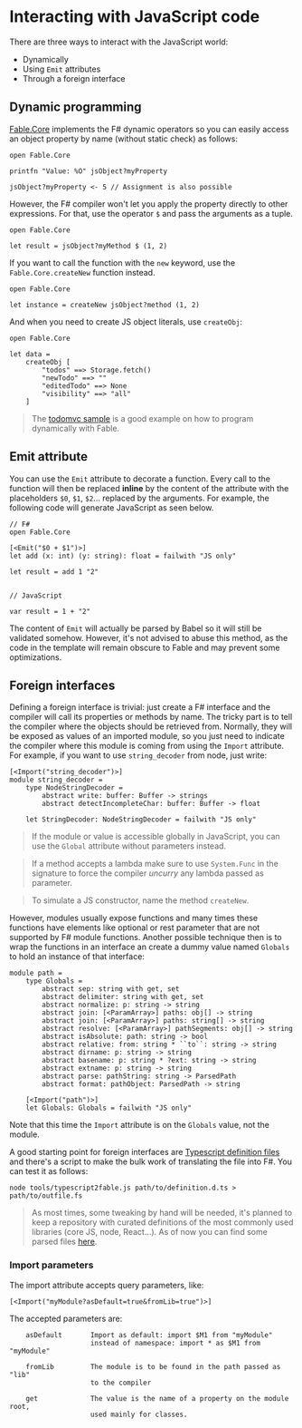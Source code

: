 # Interacting with JavaScript code

There are three ways to interact with the JavaScript world:

- Dynamically
- Using `Emit` attributes
- Through a foreign interface


## Dynamic programming

[Fable.Core](../import/core/Fable.Core.fs) implements the F# dynamic operators so
you can easily access an object property by name (without static check) as follows:

```
open Fable.Core

printfn "Value: %O" jsObject?myProperty

jsObject?myProperty <- 5 // Assignment is also possible
```

However, the F# compiler won't let you apply the property directly to other expressions.
For that, use the operator `$` and pass the arguments as a tuple.

```
open Fable.Core

let result = jsObject?myMethod $ (1, 2)
```

If you want to call the function with the `new` keyword, use the `Fable.Core.createNew` function instead.

```
open Fable.Core

let instance = createNew jsObject?method (1, 2)
```

And when you need to create JS object literals, use `createObj`:

```
open Fable.Core

let data =
    createObj [
        "todos" ==> Storage.fetch()
        "newTodo" ==> ""
        "editedTodo" ==> None
        "visibility" ==> "all"
    ]
```
> The [todomvc sample](/sample/browser/todomvc/app.fsx) is a good example
  on how to program dynamically with Fable.


## Emit attribute

You can use the `Emit` attribute to decorate a function. Every call to the
function will then be replaced **inline** by the content of the attribute
with the placeholders `$0`, `$1`, `$2`... replaced by the arguments. For example, the following code will generate JavaScript as seen below.

```
// F#
open Fable.Core

[<Emit("$0 + $1")>]
let add (x: int) (y: string): float = failwith "JS only"

let result = add 1 "2"


// JavaScript

var result = 1 + "2"
```

The content of `Emit` will actually be parsed by Babel so it will still be
validated somehow. However, it's not advised to abuse this method, as the
code in the template will remain obscure to Fable and may prevent some
optimizations.

## Foreign interfaces

Defining a foreign interface is trivial: just create a F# interface and the
compiler will call its properties or methods by name. The tricky part is to
tell the compiler where the objects should be retrieved from. Normally, they
will be exposed as values of an imported module, so you just need to indicate
the compiler where this module is coming from using the `Import` attribute.
For example, if you want to use `string_decoder` from node, just write:

```
[<Import("string_decoder")>]
module string_decoder =
    type NodeStringDecoder =
        abstract write: buffer: Buffer -> strings
        abstract detectIncompleteChar: buffer: Buffer -> float

    let StringDecoder: NodeStringDecoder = failwith "JS only"
```

> If the module or value is accessible globally in JavaScript,
  you can use the `Global` attribute without parameters instead.

> If a method accepts a lambda make sure to use `System.Func` in the signature to force
  the compiler _uncurry_ any lambda passed as parameter.

> To simulate a JS constructor, name the method `createNew`.

However, modules usually expose functions and many times these functions
have elements like optional or rest parameter that are not supported by
F# module functions. Another possible technique then is to wrap the
functions in an interface an create a dummy value named `Globals` to
hold an instance of that interface:

```
module path =
    type Globals =
        abstract sep: string with get, set
        abstract delimiter: string with get, set
        abstract normalize: p: string -> string
        abstract join: [<ParamArray>] paths: obj[] -> string
        abstract join: [<ParamArray>] paths: string[] -> string
        abstract resolve: [<ParamArray>] pathSegments: obj[] -> string
        abstract isAbsolute: path: string -> bool
        abstract relative: from: string * ``to``: string -> string
        abstract dirname: p: string -> string
        abstract basename: p: string * ?ext: string -> string
        abstract extname: p: string -> string
        abstract parse: pathString: string -> ParsedPath
        abstract format: pathObject: ParsedPath -> string

    [<Import("path")>]
    let Globals: Globals = failwith "JS only"
```

Note that this time the `Import` attribute is on the `Globals` value, not the module.

A good starting point for foreign interfaces are [Typescript definition files](http://definitelytyped.org)
and there's a script to make the bulk work of translating the file into F#. You can test it as follows:

```
node tools/typescript2fable.js path/to/definition.d.ts > path/to/outfile.fs
```

> As most times, some tweaking by hand will be needed, it's planned to keep a repository with curated definitions
of the most commonly used libraries (core JS, node, React...). As of now you can find some parsed files [here](/import).


### Import parameters

The import attribute accepts query parameters, like:

```
[<Import("myModule?asDefault=true&fromLib=true")>]
```

The accepted parameters are:

```
    asDefault       Import as default: import $M1 from "myModule"
                    instead of namespace: import * as $M1 from "myModule"

    fromLib         The module is to be found in the path passed as "lib"
    	            to the compiler
                    
    get             The value is the name of a property on the module root,
                    used mainly for classes.
```
